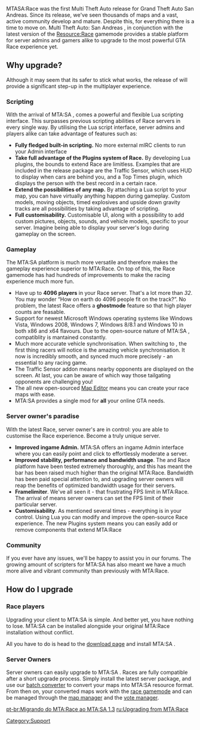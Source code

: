 MTASA:Race was the first Multi Theft Auto release for Grand Theft Auto San Andreas. Since its release, we've seen thousands of maps and a vast, active community develop and mature. Despite this, for everything there is a time to move on. Multi Theft Auto: San Andreas , in conjunction with the latest version of the [<Resource:Race>](/docs/Resource:Race.md "wikilink") gamemode provides a stable platform for server admins and gamers alike to upgrade to the most powerful GTA Race experience yet.

Why upgrade?
------------

Although it may seem that its safer to stick what works, the release of will provide a significant step-up in the multiplayer experience.

### Scripting

With the arrival of MTA:SA , comes a powerful and flexible Lua scripting interface. This surpasses previous scripting abilities of Race servers in every single way. By utilising the Lua script interface, server admins and players alike can take advantage of features such as:

-   **Fully fledged built-in scripting.** No more external mIRC clients to run your Admin interface
-   **Take full advantage of the Plugins system of Race.** By developing Lua plugins, the bounds to extend Race are limitless. Examples that are included in the release package are the Traffic Sensor, which uses HUD to display when cars are behind you, and a Top Times plugin, which displays the person with the best record in a certain race.
-   **Extend the possibilities of any map.** By attaching a Lua script to your map, you can have virtually anything happen during gameplay. Custom models, moving objects, timed explosives and upside down gravity tracks are all possibilities by taking advantage of scripting.
-   **Full customisability.** Customisable UI, along with a possibility to add custom pictures, objects, sounds, and vehicle models, specific to your server. Imagine being able to display your server's logo during gameplay on the screen.

### Gameplay

The MTA:SA platform is much more versatile and therefore makes the gameplay experience superior to MTA:Race. On top of this, the Race gamemode has had hundreds of improvements to make the racing experience much more fun.

-   Have up to **4096 players** in your Race server. That's a lot more than *32*. You may wonder “How on earth do 4096 people fit on the track?”. No problem, the latest Race offers a **ghostmode** feature so that high player counts are feasable.
-   Support for newest Microsoft Windows operating systems like Windows Vista, Windows 2008, Windows 7, Windows 8/8.1 and Windows 10 in both x86 and x64 flavours. Due to the open-source nature of MTA:SA , compatiblity is mantained constantly.
-   Much more accurate vehicle synchronisation. When switching to , the first thing racers will notice is the amazing vehicle synchronisation. It now is incredibly smooth, and synced much more precisely - an essential to any racing game.
-   The Traffic Sensor addon means nearby opponents are displayed on the screen. At last, you can be aware of which way those tailgating opponents are challenging you!
-   The all new open-sourced [Map Editor](/docs/Resource:Editor.md "wikilink") means you can create your race maps with ease.
-   MTA:SA provides a single mod for **all** your online GTA needs.

### Server owner's paradise

With the latest Race, server owner's are in control: you are able to customise the Race experience. Become a truly unique server.

-   **Improved ingame Admin.** MTA:SA offers an ingame Admin interface where you can easily point and click to effortlessly moderate a server.
-   **Improved stability, performance and bandwidth usage**. The and Race platform have been tested extremely thoroughly, and this has meant the bar has been raised much higher than the original MTA:Race. Bandwidth has been paid special attention to, and upgrading server owners will reap the benefits of optimized bandwidth usage for their servers.
-   **Framelimiter**. We've all seen it - that frustrating FPS limit in MTA:Race. The arrival of means server owners can set the FPS limit of their particular server.
-   **Customisability**. As mentioned several times - everything is in your control. Using Lua you can modify and improve the open-source Race experience. The new Plugins system means you can easily add or remove components that extend MTA:Race

### Community

If you ever have any issues, we'll be happy to assist you in our forums. The growing amount of scripters for MTA:SA has also meant we have a much more alive and vibrant community than previously with MTA:Race.

How do I upgrade
----------------

### Race players

Upgrading your client to MTA:SA is simple. And better yet, you have nothing to lose. MTA:SA can be installed alongside your original MTA:Race installation without conflict.

All you have to do is head to the [download page](http://www.mtasa.com/) and install MTA:SA .

### Server Owners

Server owners can easily upgrade to MTA:SA . Races are fully compatible after a short upgrade process. Simply install the latest server package, and use our [batch converter](http://files.mtasa.com/apps/1.0/raceconv.zip) to convert your maps into MTA:SA resource format. From then on, your converted maps work with the [race gamemode](/docs/Resource:race.md "wikilink") and can be managed through the [map manager](/Resource:mapmanager.md "wikilink") and the [vote manager](/Resource:votemanager.md "wikilink").

[pt-br:Migrando do MTA:Race ao MTA:SA 1.3](/docs/pt-br:Migrando_do_MTA:Race_ao_MTA:SA_1.3.md "wikilink") [ru:Upgrading from MTA:Race](/ru:Upgrading_from_MTA:Race.md "wikilink")

[Category:Support](/docs/Category:Support.md "wikilink")
